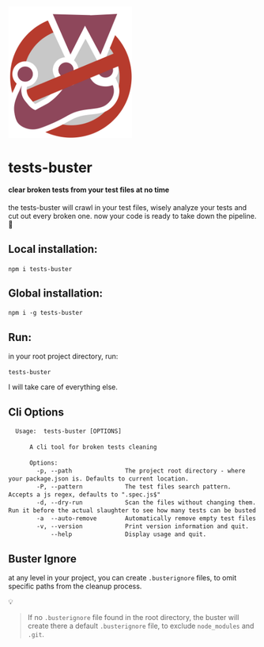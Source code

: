 <img src="tests-buster.png" alt="tests-buster" width="250"/>

# tests-buster

#### clear broken tests from your test files at no time

the tests-buster will crawl in your test files, wisely analyze your tests and cut out every broken one. now your code is ready to take down the pipeline. :checkered_flag:

## Local installation:

```npm i tests-buster```

## Global installation:

```npm i -g tests-buster```

## Run:

in your root project directory, run:

 ```tests-buster```

 I will take care of everything else.

## Cli Options
```
  Usage:  tests-buster [OPTIONS]
      
      A cli tool for broken tests cleaning
      
      Options:
        -p, --path               The project root directory - where your package.json is. Defaults to current location.
        -P, --pattern            The test files search pattern. Accepts a js regex, defaults to ".spec.js$"
        -d, --dry-run            Scan the files without changing them. Run it before the actual slaughter to see how many tests can be busted
        -a  --auto-remove        Automatically remove empty test files
        -v, --version            Print version information and quit.
            --help               Display usage and quit.
```

## Buster Ignore

at any level in your project, you can create `.busterignore` files, to omit specific paths from the cleanup process.

:bulb:
> If no `.busterignore`  file found in the root directory, the buster will create there a default `.busterignore` file, to exclude `node_modules` and `.git`.
